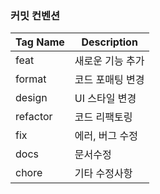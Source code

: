 ### 커밋 컨벤션

| Tag Name | Description      |
| -------- | ---------------- |
| feat     | 새로운 기능 추가 |
| format   | 코드 포매팅 변경 |
| design   | UI 스타일 변경   |
| refactor | 코드 리팩토링    |
| fix      | 에러, 버그 수정  |
| docs     | 문서수정         |
| chore    | 기타 수정사항    |
